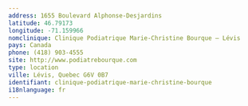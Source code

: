 ```yaml
---
address: 1655 Boulevard Alphonse-Desjardins
latitude: 46.79173
longitude: -71.159966
nomclinique: Clinique Podiatrique Marie-Christine Bourque – Lévis
pays: Canada
phone: (418) 903-4555
site: http://www.podiatrebourque.com
type: location
ville: Lévis, Quebec G6V 0B7
identifiant: clinique-podiatrique-marie-christine-bourque
i18nlanguage: fr
---
```


